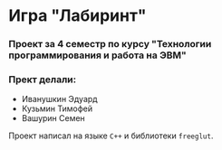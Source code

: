 # Игра "Лабиринт"
### Проект за 4 семестр по курсу "Технологии программирования и работа на ЭВМ"
### Прект делали:
* Иванушкин Эдуард
* Кузьмин Тимофей
* Вашурин Семен

Проект написал на языке `C++` и библиотеки `freeglut`.
